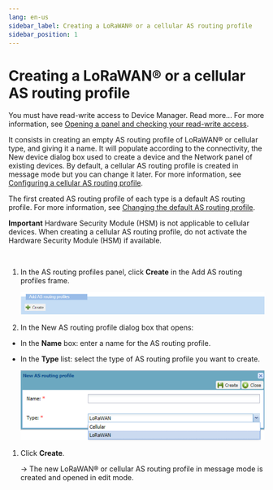 ```yaml
---
lang: en-us
sidebar_label: Creating a LoRaWAN® or a cellular AS routing profile
sidebar_position: 1
---
```


# Creating a LoRaWAN® or a cellular AS routing profile

You must have read-write access to Device Manager. Read more\... For
more information, see [Opening a panel and checking your read-write access](../use-interface.md#opening-a-panel-and-checking-your-read-write-access).

It consists in creating an empty AS routing profile of LoRaWAN® or
cellular type, and giving it a name. It will populate according to the
connectivity, the New device dialog box used to create a device and the
Network panel of existing devices. By default, a cellular AS routing
profile is created in message mode but you can change it later. For more
information, see [Configuring a cellular AS routing profile](configure-cellular-as-routing-profile).

The first created AS routing profile of each type is a default AS
routing profile. For more information, see [Changing the default AS routing profile](change-default-as-routing-profile).

**Important** Hardware Security Module (HSM) is not applicable to
cellular devices. When creating a cellular AS routing profile, do not
activate the Hardware Security Module (HSM) if available.

 

1.  In the AS routing profiles panel, click **Create** in the Add AS
    routing profiles frame.

    ![](./_images/creating-a-lorawan-or-a-cellular-1-1.png)

2.  In the New AS routing profile dialog box that opens:

- In the **Name** box: enter a name for the AS routing profile.

- In the **Type** list: select the type of AS routing profile you want
  to create.

  ![](./_images/creating-a-lorawan-or-a-cellular-1-2.png)

1.  Click **Create**.

    -\> The new LoRaWAN® or cellular AS routing profile in message mode
    is created and opened in edit mode.
